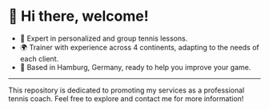 # 🎾 Hi there, welcome!

- 🏅 Expert in personalized and group tennis lessons.
- 🌍 Trainer with experience across 4 continents, adapting to the needs of each client.
- 📍 Based in Hamburg, Germany, ready to help you improve your game.

---

This repository is dedicated to promoting my services as a professional tennis coach. Feel free to explore and contact me for more information!
